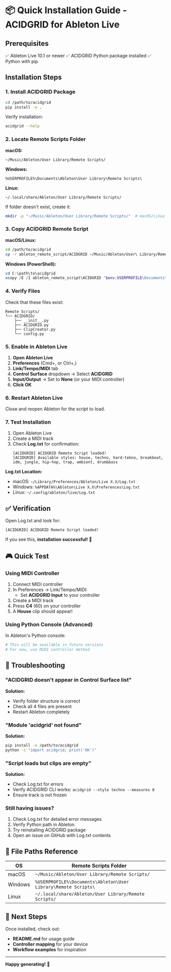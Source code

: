 # 📦 Quick Installation Guide - ACIDGRID for Ableton Live

## Prerequisites

✅ Ableton Live 10.1 or newer
✅ ACIDGRID Python package installed
✅ Python with pip

## Installation Steps

### 1. Install ACIDGRID Package

```bash
cd /path/to/acidgrid
pip install -e .
```

Verify installation:
```bash
acidgrid --help
```

### 2. Locate Remote Scripts Folder

**macOS:**
```
~/Music/Ableton/User Library/Remote Scripts/
```

**Windows:**
```
%USERPROFILE%\Documents\Ableton\User Library\Remote Scripts\
```

**Linux:**
```
~/.local/share/Ableton/User Library/Remote Scripts/
```

If folder doesn't exist, create it:
```bash
mkdir -p "~/Music/Ableton/User Library/Remote Scripts/"  # macOS/Linux
```

### 3. Copy ACIDGRID Remote Script

**macOS/Linux:**
```bash
cd /path/to/acidgrid
cp -r ableton_remote_script/ACIDGRID ~/Music/Ableton/User\ Library/Remote\ Scripts/
```

**Windows (PowerShell):**
```powershell
cd C:\path\to\acidgrid
xcopy /E /I ableton_remote_script\ACIDGRID "$env:USERPROFILE\Documents\Ableton\User Library\Remote Scripts\ACIDGRID"
```

### 4. Verify Files

Check that these files exist:
```
Remote Scripts/
└── ACIDGRID/
    ├── __init__.py
    ├── ACIDGRID.py
    ├── ClipCreator.py
    └── config.py
```

### 5. Enable in Ableton Live

1. **Open Ableton Live**
2. **Preferences** (Cmd+, or Ctrl+,)
3. **Link/Tempo/MIDI** tab
4. **Control Surface** dropdown → Select **ACIDGRID**
5. **Input/Output** → Set to **None** (or your MIDI controller)
6. **Click OK**

### 6. Restart Ableton Live

Close and reopen Ableton for the script to load.

### 7. Test Installation

1. Open Ableton Live
2. Create a MIDI track
3. Check **Log.txt** for confirmation:
   ```
   [ACIDGRID] ACIDGRID Remote Script loaded!
   [ACIDGRID] Available styles: house, techno, hard-tekno, breakbeat, idm, jungle, hip-hop, trap, ambient, drum&bass
   ```

**Log.txt Location:**
- macOS: `~/Library/Preferences/Ableton/Live X.X/Log.txt`
- Windows: `%APPDATA%\Ableton\Live X.X\Preferences\Log.txt`
- Linux: `~/.config/ableton/live/Log.txt`

## ✅ Verification

Open Log.txt and look for:
```
[ACIDGRID] ACIDGRID Remote Script loaded!
```

If you see this, **installation successful!** 🎉

## 🎮 Quick Test

### Using MIDI Controller

1. Connect MIDI controller
2. In Preferences → Link/Tempo/MIDI:
   - Set **ACIDGRID Input** to your controller
3. Create a MIDI track
4. Press **C4** (60) on your controller
5. A **House** clip should appear!

### Using Python Console (Advanced)

In Ableton's Python console:
```python
# This will be available in future versions
# For now, use MIDI controller method
```

## 🐛 Troubleshooting

### "ACIDGRID doesn't appear in Control Surface list"

**Solution:**
- Verify folder structure is correct
- Check all 4 files are present
- Restart Ableton completely

### "Module 'acidgrid' not found"

**Solution:**
```bash
pip install -e /path/to/acidgrid
python -c "import acidgrid; print('OK')"
```

### "Script loads but clips are empty"

**Solution:**
- Check Log.txt for errors
- Verify ACIDGRID CLI works: `acidgrid --style techno --measures 8`
- Ensure track is not frozen

### Still having issues?

1. Check Log.txt for detailed error messages
2. Verify Python path in Ableton
3. Try reinstalling ACIDGRID package
4. Open an issue on GitHub with Log.txt contents

## 📁 File Paths Reference

| OS | Remote Scripts Folder |
|----|----------------------|
| macOS | `~/Music/Ableton/User Library/Remote Scripts/` |
| Windows | `%USERPROFILE%\Documents\Ableton\User Library\Remote Scripts\` |
| Linux | `~/.local/share/Ableton/User Library/Remote Scripts/` |

## 🎵 Next Steps

Once installed, check out:
- **README.md** for usage guide
- **Controller mapping** for your device
- **Workflow examples** for inspiration

---

**Happy generating!** 🚀
